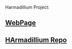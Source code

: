 
Harmadillium Project:  

[WebPage](https://universalbit.it:3000/universalbit-blockchain/Armadillium/src/master/HArmadillium.md) 
---

[HArmadillium Repo](https://github.com/universalbit-dev/armadillium)
---
